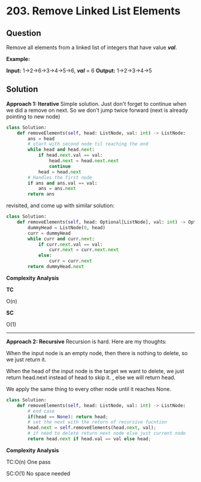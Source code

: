 
# 203. Remove Linked List Elements

## Question

Remove all elements from a linked list of integers that have value  **_val_**.

**Example:**

**Input:**  1->2->6->3->4->5->6, _**val**_ = 6
**Output:** 1->2->3->4->5

## Solution

**Approach 1: Iterative**
Simple solution. Just don't forget to continue when we did a remove on next. So we don't jump twice forward (next is already pointing to new node)

```python
class Solution:
    def removeElements(self, head: ListNode, val: int) -> ListNode:
        ans = head
        # start with second node til reaching the end
        while head and head.next:
            if head.next.val == val:
                head.next = head.next.next
                continue 
            head = head.next
        # Handles the first node
        if ans and ans.val == val:
            ans = ans.next
        return ans
```

revisited, and come up with similar solution:

```python
class Solution:
    def removeElements(self, head: Optional[ListNode], val: int) -> Optional[ListNode]:
        dummyHead = ListNode(0, head)
        curr = dummyHead
        while curr and curr.next:
            if curr.next.val == val:
                curr.next = curr.next.next
            else:
                curr = curr.next
        return dummyHead.next
```

**Complexity Analysis**

**TC**

O(n)

**SC**

O(1)

---

**Approach 2: Recursive**
Recursion is hard. Here are my thoughts:

When the input node is an empty node, then there is nothing to delete, so we just return it.

When the head of the input node is the target we want to delete, we just return head.next instead of head to skip it. , else we will return head.

We apply the same thing to every other node until it reaches None.

```python
class Solution:
    def removeElements(self, head: ListNode, val: int) -> ListNode:
        # end case
        if(head == None): return head;
        # set the next with the return of recursive fucntion
        head.next = self.removeElements(head.next, val);
        # if need to delete return next node else just current node
        return head.next if head.val == val else head;
```
  
**Complexity Analysis**

TC:O(n) One pass
  
SC:O(1) No space needed
